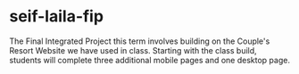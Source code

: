 # seif-laila-fip
The Final Integrated Project this term involves building on the Couple's Resort Website we have used in class. Starting with the class build, students will complete three additional mobile pages and one desktop page. 
